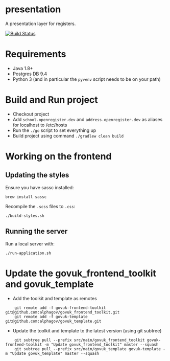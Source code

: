 # presentation

A presentation layer for registers.

[![Build Status](https://travis-ci.org/openregister/presentation.svg?branch=master)](https://travis-ci.org/openregister/presentation)

# Requirements

- Java 1.8+
- Postgres DB 9.4
- Python 3 (and in particular the `pyvenv` script needs to be on your
  path)

# Build and Run project

- Checkout project
- Add `school.openregister.dev` and `address.openregister.dev` as aliases for localhost to /etc/hosts
- Run the `./go` script to set everything up
- Build project using command `./gradlew clean build`

# Working on the frontend

## Updating the styles

Ensure you have sassc installed:

    brew install sassc

Recompile the `.scss` files to `.css`:

    ./build-styles.sh

## Running the server

Run a local server with:

    ./run-application.sh

# Update the govuk_frontend_toolkit and govuk_template

- Add the toolkit and template as remotes
```
    git remote add -f govuk-frontend-toolkit git@github.com:alphagov/govuk_frontend_toolkit.git
    git remote add -f govuk-template git@github.com:alphagov/govuk_template.git
```
- Update the toolkit and template to the latest version (using git subtree)
```
    git subtree pull --prefix src/main/govuk_frontend_toolkit govuk-frontend-toolkit -m "Update govuk_frontend_toolkit" master --squash
    git subtree pull --prefix src/main/govuk_template govuk-template -m "Update govuk_template" master --squash
```
